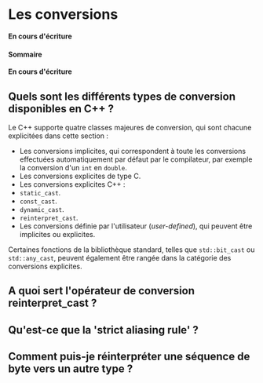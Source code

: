 # Les conversions

**En cours d'écriture**

#### Sommaire

**En cours d'écriture**

## Quels sont les différents types de conversion disponibles en C++ ?

Le C++ supporte quatre classes majeures de conversion, qui sont chacune explicitées dans cette section : 
 - Les conversions implicites, qui correspondent à toute les conversions effectuées automatiquement par défaut par le compilateur, par exemple la conversion d'un `int` en `double`.
 - Les conversions explicites de type C.
 - Les conversions explicites C++ :
  - `static_cast`.
  - `const_cast`.
  - `dynamic_cast`.
  - `reinterpret_cast`.
 - Les conversions définie par l'utilisateur (*user-defined*), qui peuvent être implicites ou explicites.

Certaines fonctions de la bibliothèque standard, telles que `std::bit_cast` ou `std::any_cast`, peuvent également être rangée dans la catégorie des conversions explicites.

## A quoi sert l'opérateur de conversion reinterpret_cast ?

## Qu'est-ce que la 'strict aliasing rule' ?

## Comment puis-je réinterpréter une séquence de byte vers un autre type ?
